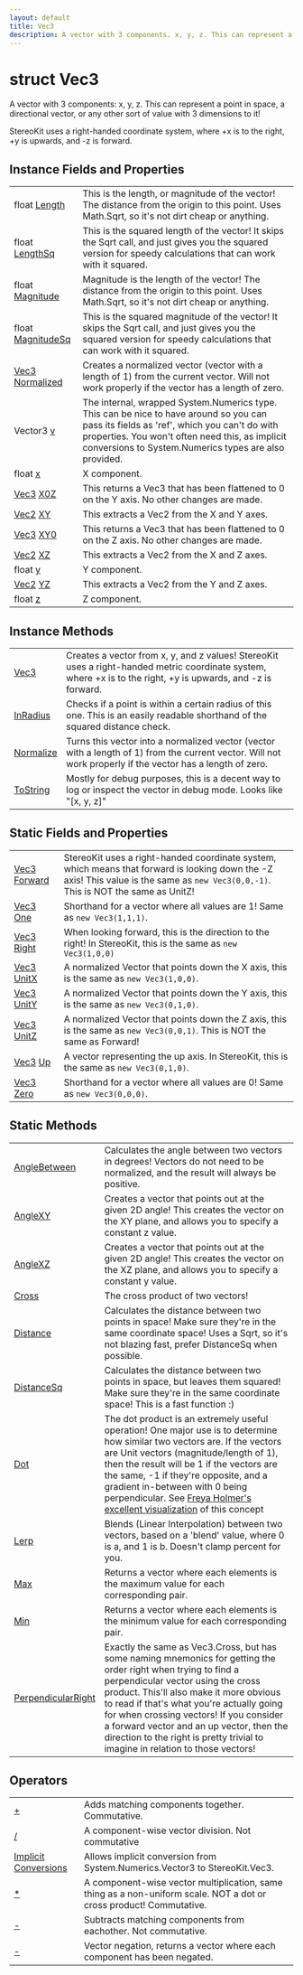 ```yaml
---
layout: default
title: Vec3
description: A vector with 3 components. x, y, z. This can represent a point in space, a directional vector, or any other sort of value with 3 dimensions to it!  StereoKit uses a right-handed coordinate system, where +x is to the right, +y is upwards, and -z is forward.
---
```

# struct Vec3

A vector with 3 components: x, y, z. This can represent a
point in space, a directional vector, or any other sort of value with
3 dimensions to it!

StereoKit uses a right-handed coordinate system, where +x is to the
right, +y is upwards, and -z is forward.

## Instance Fields and Properties

|  |  |
|--|--|
|float [Length]({{site.url}}/Pages/StereoKit/Vec3/Length.html)|This is the length, or magnitude of the vector! The distance from the origin to this point. Uses Math.Sqrt, so it's not dirt cheap or anything.|
|float [LengthSq]({{site.url}}/Pages/StereoKit/Vec3/LengthSq.html)|This is the squared length of the vector! It skips the Sqrt call, and just gives you the squared version for speedy calculations that can work with it squared.|
|float [Magnitude]({{site.url}}/Pages/StereoKit/Vec3/Magnitude.html)|Magnitude is the length of the vector! The distance from the origin to this point. Uses Math.Sqrt, so it's not dirt cheap or anything.|
|float [MagnitudeSq]({{site.url}}/Pages/StereoKit/Vec3/MagnitudeSq.html)|This is the squared magnitude of the vector! It skips the Sqrt call, and just gives you the squared version for speedy calculations that can work with it squared.|
|[Vec3]({{site.url}}/Pages/StereoKit/Vec3.html) [Normalized]({{site.url}}/Pages/StereoKit/Vec3/Normalized.html)|Creates a normalized vector (vector with a length of 1) from the current vector. Will not work properly if the vector has a length of zero.|
|Vector3 [v]({{site.url}}/Pages/StereoKit/Vec3/v.html)|The internal, wrapped System.Numerics type. This can be nice to have around so you can pass its fields as 'ref', which you can't do with properties. You won't often need this, as implicit conversions to System.Numerics types are also provided.|
|float [x]({{site.url}}/Pages/StereoKit/Vec3/x.html)|X component.|
|[Vec3]({{site.url}}/Pages/StereoKit/Vec3.html) [X0Z]({{site.url}}/Pages/StereoKit/Vec3/X0Z.html)|This returns a Vec3 that has been flattened to 0 on the Y axis. No other changes are made.|
|[Vec2]({{site.url}}/Pages/StereoKit/Vec2.html) [XY]({{site.url}}/Pages/StereoKit/Vec3/XY.html)|This extracts a Vec2 from the X and Y axes.|
|[Vec3]({{site.url}}/Pages/StereoKit/Vec3.html) [XY0]({{site.url}}/Pages/StereoKit/Vec3/XY0.html)|This returns a Vec3 that has been flattened to 0 on the Z axis. No other changes are made.|
|[Vec2]({{site.url}}/Pages/StereoKit/Vec2.html) [XZ]({{site.url}}/Pages/StereoKit/Vec3/XZ.html)|This extracts a Vec2 from the X and Z axes.|
|float [y]({{site.url}}/Pages/StereoKit/Vec3/y.html)|Y component.|
|[Vec2]({{site.url}}/Pages/StereoKit/Vec2.html) [YZ]({{site.url}}/Pages/StereoKit/Vec3/YZ.html)|This extracts a Vec2 from the Y and Z axes.|
|float [z]({{site.url}}/Pages/StereoKit/Vec3/z.html)|Z component.|

## Instance Methods

|  |  |
|--|--|
|[Vec3]({{site.url}}/Pages/StereoKit/Vec3/Vec3.html)|Creates a vector from x, y, and z values! StereoKit uses a right-handed metric coordinate system, where +x is to the right, +y is upwards, and -z is forward.|
|[InRadius]({{site.url}}/Pages/StereoKit/Vec3/InRadius.html)|Checks if a point is within a certain radius of this one. This is an easily readable shorthand of the squared distance check.|
|[Normalize]({{site.url}}/Pages/StereoKit/Vec3/Normalize.html)|Turns this vector into a normalized vector (vector with a length of 1) from the current vector. Will not work properly if the vector has a length of zero.|
|[ToString]({{site.url}}/Pages/StereoKit/Vec3/ToString.html)|Mostly for debug purposes, this is a decent way to log or inspect the vector in debug mode. Looks like "[x, y, z]"|

## Static Fields and Properties

|  |  |
|--|--|
|[Vec3]({{site.url}}/Pages/StereoKit/Vec3.html) [Forward]({{site.url}}/Pages/StereoKit/Vec3/Forward.html)|StereoKit uses a right-handed coordinate system, which means that forward is looking down the -Z axis! This value is the same as `new Vec3(0,0,-1)`. This is NOT the same as UnitZ!|
|[Vec3]({{site.url}}/Pages/StereoKit/Vec3.html) [One]({{site.url}}/Pages/StereoKit/Vec3/One.html)|Shorthand for a vector where all values are 1! Same as `new Vec3(1,1,1)`.|
|[Vec3]({{site.url}}/Pages/StereoKit/Vec3.html) [Right]({{site.url}}/Pages/StereoKit/Vec3/Right.html)|When looking forward, this is the direction to the right! In StereoKit, this is the same as `new Vec3(1,0,0)`|
|[Vec3]({{site.url}}/Pages/StereoKit/Vec3.html) [UnitX]({{site.url}}/Pages/StereoKit/Vec3/UnitX.html)|A normalized Vector that points down the X axis, this is the same as `new Vec3(1,0,0)`.|
|[Vec3]({{site.url}}/Pages/StereoKit/Vec3.html) [UnitY]({{site.url}}/Pages/StereoKit/Vec3/UnitY.html)|A normalized Vector that points down the Y axis, this is the same as `new Vec3(0,1,0)`.|
|[Vec3]({{site.url}}/Pages/StereoKit/Vec3.html) [UnitZ]({{site.url}}/Pages/StereoKit/Vec3/UnitZ.html)|A normalized Vector that points down the Z axis, this is the same as `new Vec3(0,0,1)`. This is NOT the same as Forward!|
|[Vec3]({{site.url}}/Pages/StereoKit/Vec3.html) [Up]({{site.url}}/Pages/StereoKit/Vec3/Up.html)|A vector representing the up axis. In StereoKit, this is the same as `new Vec3(0,1,0)`.|
|[Vec3]({{site.url}}/Pages/StereoKit/Vec3.html) [Zero]({{site.url}}/Pages/StereoKit/Vec3/Zero.html)|Shorthand for a vector where all values are 0! Same as `new Vec3(0,0,0)`.|

## Static Methods

|  |  |
|--|--|
|[AngleBetween]({{site.url}}/Pages/StereoKit/Vec3/AngleBetween.html)|Calculates the angle between two vectors in degrees! Vectors do not need to be normalized, and the result will always be positive.|
|[AngleXY]({{site.url}}/Pages/StereoKit/Vec3/AngleXY.html)|Creates a vector that points out at the given 2D angle! This creates the vector on the XY plane, and allows you to specify a constant z value.|
|[AngleXZ]({{site.url}}/Pages/StereoKit/Vec3/AngleXZ.html)|Creates a vector that points out at the given 2D angle! This creates the vector on the XZ plane, and allows you to specify a constant y value.|
|[Cross]({{site.url}}/Pages/StereoKit/Vec3/Cross.html)|The cross product of two vectors!|
|[Distance]({{site.url}}/Pages/StereoKit/Vec3/Distance.html)|Calculates the distance between two points in space! Make sure they're in the same coordinate space! Uses a Sqrt, so it's not blazing fast, prefer DistanceSq when possible.|
|[DistanceSq]({{site.url}}/Pages/StereoKit/Vec3/DistanceSq.html)|Calculates the distance between two points in space, but leaves them squared! Make sure they're in the same coordinate space! This is a fast function :)|
|[Dot]({{site.url}}/Pages/StereoKit/Vec3/Dot.html)|The dot product is an extremely useful operation! One major use is to determine how similar two vectors are. If the vectors are Unit vectors (magnitude/length of 1), then the result will be 1 if the vectors are the same, -1 if they're opposite, and a gradient in-between with 0 being perpendicular. See [Freya Holmer's excellent visualization](https://twitter.com/FreyaHolmer/status/1200807790580768768) of this concept|
|[Lerp]({{site.url}}/Pages/StereoKit/Vec3/Lerp.html)|Blends (Linear Interpolation) between two vectors, based on a 'blend' value, where 0 is a, and 1 is b. Doesn't clamp percent for you.|
|[Max]({{site.url}}/Pages/StereoKit/Vec3/Max.html)|Returns a vector where each elements is the maximum value for each corresponding pair.|
|[Min]({{site.url}}/Pages/StereoKit/Vec3/Min.html)|Returns a vector where each elements is the minimum value for each corresponding pair.|
|[PerpendicularRight]({{site.url}}/Pages/StereoKit/Vec3/PerpendicularRight.html)|Exactly the same as Vec3.Cross, but has some naming mnemonics for getting the order right when trying to find a perpendicular vector using the cross product. This'll also make it more obvious to read if that's what you're actually going for when crossing vectors!  If you consider a forward vector and an up vector, then the direction to the right is pretty trivial to imagine in relation to those vectors!|

## Operators

|  |  |
|--|--|
|[+]({{site.url}}/Pages/StereoKit/Vec3/op_Addition.html)|Adds matching components together. Commutative.|
|[/]({{site.url}}/Pages/StereoKit/Vec3/op_Division.html)|A component-wise vector division. Not commutative|
|[Implicit Conversions]({{site.url}}/Pages/StereoKit/Vec3/op_Implicit.html)|Allows implicit conversion from System.Numerics.Vector3 to StereoKit.Vec3.|
|[*]({{site.url}}/Pages/StereoKit/Vec3/op_Multiply.html)|A component-wise vector multiplication, same thing as a non-uniform scale. NOT a dot or cross product! Commutative.|
|[-]({{site.url}}/Pages/StereoKit/Vec3/op_Subtraction.html)|Subtracts matching components from eachother. Not commutative.|
|[-]({{site.url}}/Pages/StereoKit/Vec3/op_UnaryNegation.html)|Vector negation, returns a vector where each component has been negated.|
